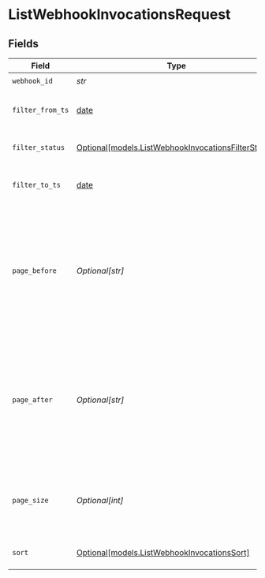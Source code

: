 # ListWebhookInvocationsRequest


## Fields

| Field                                                                                                                                                                                                                                                                                                               | Type                                                                                                                                                                                                                                                                                                                | Required                                                                                                                                                                                                                                                                                                            | Description                                                                                                                                                                                                                                                                                                         |
| ------------------------------------------------------------------------------------------------------------------------------------------------------------------------------------------------------------------------------------------------------------------------------------------------------------------- | ------------------------------------------------------------------------------------------------------------------------------------------------------------------------------------------------------------------------------------------------------------------------------------------------------------------- | ------------------------------------------------------------------------------------------------------------------------------------------------------------------------------------------------------------------------------------------------------------------------------------------------------------------- | ------------------------------------------------------------------------------------------------------------------------------------------------------------------------------------------------------------------------------------------------------------------------------------------------------------------- |
| `webhook_id`                                                                                                                                                                                                                                                                                                        | *str*                                                                                                                                                                                                                                                                                                               | :heavy_check_mark:                                                                                                                                                                                                                                                                                                  | Webhook id                                                                                                                                                                                                                                                                                                          |
| `filter_from_ts`                                                                                                                                                                                                                                                                                                    | [date](https://docs.python.org/3/library/datetime.html#date-objects)                                                                                                                                                                                                                                                | :heavy_minus_sign:                                                                                                                                                                                                                                                                                                  | Filters invocations by from timestamp. Use ISO 8601 UTC format                                                                                                                                                                                                                                                      |
| `filter_status`                                                                                                                                                                                                                                                                                                     | [Optional[models.ListWebhookInvocationsFilterStatus]](../models/listwebhookinvocationsfilterstatus.md)                                                                                                                                                                                                              | :heavy_minus_sign:                                                                                                                                                                                                                                                                                                  | Filters invocations by invocation status                                                                                                                                                                                                                                                                            |
| `filter_to_ts`                                                                                                                                                                                                                                                                                                      | [date](https://docs.python.org/3/library/datetime.html#date-objects)                                                                                                                                                                                                                                                | :heavy_minus_sign:                                                                                                                                                                                                                                                                                                  | Filters invocations by timestamp. Use ISO 8601 UTC format                                                                                                                                                                                                                                                           |
| `page_before`                                                                                                                                                                                                                                                                                                       | *Optional[str]*                                                                                                                                                                                                                                                                                                     | :heavy_minus_sign:                                                                                                                                                                                                                                                                                                  | A [pagination cursor](/documentation/api-basics/pagination/paginating-through-lists-using-cursor-pagination) that tells the endpoint which page to start on. It should be a `meta.before_cursor` value from a previous request. Note: `page[before]` and `page[after]` can't be used together in the same request.<br/> |
| `page_after`                                                                                                                                                                                                                                                                                                        | *Optional[str]*                                                                                                                                                                                                                                                                                                     | :heavy_minus_sign:                                                                                                                                                                                                                                                                                                  | A [pagination cursor](/documentation/api-basics/pagination/paginating-through-lists-using-cursor-pagination) that tells the endpoint which page to start on. It should be a `meta.after_cursor` value from a previous request. Note: `page[before]` and `page[after]` can't be used together in the same request.<br/> |
| `page_size`                                                                                                                                                                                                                                                                                                         | *Optional[int]*                                                                                                                                                                                                                                                                                                     | :heavy_minus_sign:                                                                                                                                                                                                                                                                                                  | Specifies how many records should be returned in the response. You can specify up to 100 records per page.<br/>                                                                                                                                                                                                     |
| `sort`                                                                                                                                                                                                                                                                                                              | [Optional[models.ListWebhookInvocationsSort]](../models/listwebhookinvocationssort.md)                                                                                                                                                                                                                              | :heavy_minus_sign:                                                                                                                                                                                                                                                                                                  | Defines a invocation attribute to sort invocations                                                                                                                                                                                                                                                                  |